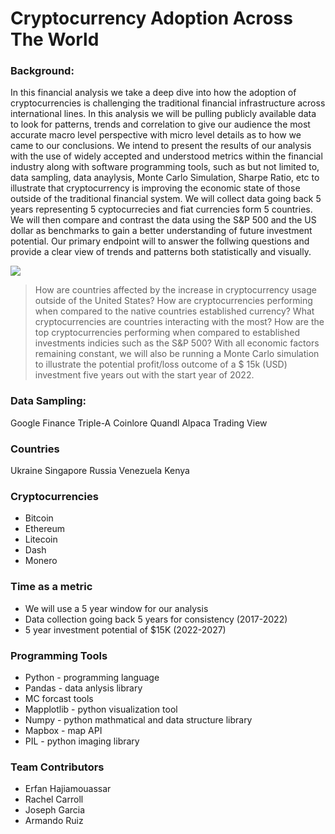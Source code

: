 # Cryptocurrency Adoption Across The World
### Background:

 In this financial analysis we take a deep dive into how the adoption of cryptocurrencies is challenging the traditional financial infrastructure across international lines. In this analysis we will be pulling publicly available data to look for patterns, trends and correlation to give our audience the most accurate macro level perspective with micro level details as to how we came to our conclusions. We intend to present the results of our analysis with the use of widely accepted and understood metrics within the financial industry along with software programming tools, such as but not limited to, data sampling, data anaylysis, Monte Carlo Simulation, Sharpe Ratio, etc to illustrate that cryptocurrency is improving the economic state of those outside of the traditional financial system. We will collect data going back 5 years representing 5 cyptocurrecies and fiat currencies form 5 countries. We will then compare and contrast the data using the S&P 500 and the US dollar as benchmarks to gain a better understanding of future investment potential. Our primary endpoint will to answer the follwing questions and provide a clear view of trends and patterns both statistically and visually.

[![](https://www.nasdaq.com/sites/acquia.prod/files/styles/720x400/public/2021/05/07/cryptocurrency-Nuthawut-adobe.jpg?h=6acbff97&itok=kyPXtQ0N)](https://travis-ci.org/joemccann/dillinger)

>How are countries affected by the increase in cryptocurrency usage outside of the United States?
>How are cryptocurrencies performing when compared to the native countries established currency?
>What cryptocurrencies are countries interacting with the most?
>How are the top cryptocurrencies performing when compared to established investments indicies such as the S&P 500?
>With all economic factors remaining constant, we will also be running a Monte Carlo simulation to illustrate the potential profit/loss outcome of a $ 15k (USD) investment five years out with the start year of 2022.

### Data Sampling:
Google Finance
Triple-A
Coinlore
Quandl
Alpaca
Trading View

### Countries
Ukraine
Singapore
Russia
Venezuela
Kenya

### Cryptocurrencies
- Bitcoin
- Ethereum
- Litecoin
- Dash
- Monero

### Time as a metric
- We will use a 5 year window for our analysis
- Data collection going back 5 years for consistency (2017-2022) 
- 5 year investment potential of $15K (2022-2027)

### Programming Tools
- Python - programming language
- Pandas - data anlysis library
- MC forcast tools
- Mapplotlib - python visualization tool
- Numpy - python mathmatical and data structure library
- Mapbox - map API
- PIL - python imaging library
 
### Team Contributors
- Erfan Hajiamouassar
- Rachel Carroll
- Joseph Garcia
- Armando Ruiz
